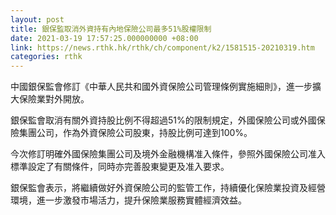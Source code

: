 ```yaml
---
layout: post
title: 銀保監取消外資持有內地保險公司最多51%股權限制
date: 2021-03-19 17:57:25.000000000 +08:00
link: https://news.rthk.hk/rthk/ch/component/k2/1581515-20210319.htm
categories: rthk
---
```


中國銀保監會修訂《中華人民共和國外資保險公司管理條例實施細則》，進一步擴大保險業對外開放。

銀保監會取消有關外資持股比例不得超過51%的限制規定，外國保險公司或外國保險集團公司，作為外資保險公司股東，持股比例可達到100%。

今次修訂明確外國保險集團公司及境外金融機構准入條件，參照外國保險公司准入標準設定了有關條件，同時亦完善股東變更及准入要求。

銀保監會表示，將繼續做好外資保險公司的監管工作，持續優化保險業投資及經營環境，進一步激發市場活力，提升保險業服務實體經濟效益。
